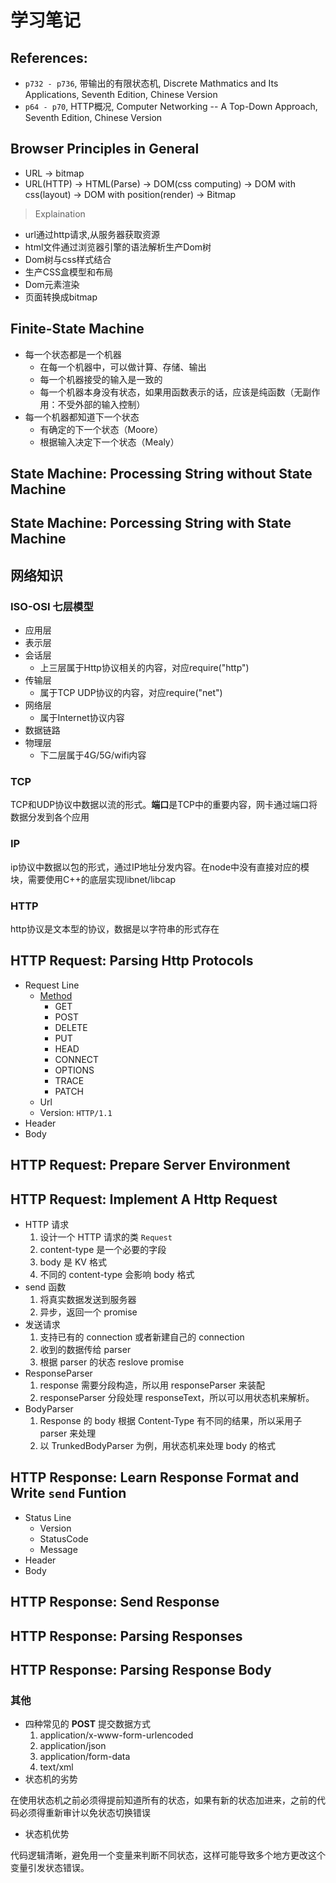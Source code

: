 # 学习笔记

## References:
- `p732 - p736`, 带输出的有限状态机, Discrete Mathmatics and Its Applications, Seventh Edition, Chinese Version
- `p64 - p70`, HTTP概况, Computer Networking -- A Top-Down Approach, Seventh Edition, Chinese Version

## Browser Principles in General

 - URL -> bitmap
 - URL(HTTP) -> HTML(Parse) -> DOM(css computing) -> DOM with css(layout) -> DOM with position(render) -> Bitmap

> Explaination
- url通过http请求,从服务器获取资源
- html文件通过浏览器引擎的语法解析生产Dom树
- Dom树与css样式结合
- 生产CSS盒模型和布局
- Dom元素渲染
- 页面转换成bitmap
## Finite-State Machine
- 每一个状态都是一个机器
  - 在每一个机器中，可以做计算、存储、输出
  - 每一个机器接受的输入是一致的
  - 每一个机器本身没有状态，如果用函数表示的话，应该是纯函数（无副作用：不受外部的输入控制）
- 每一个机器都知道下一个状态
  - 有确定的下一个状态（Moore）
  - 根据输入决定下一个状态（Mealy）
## State Machine: Processing String without State Machine

## State Machine: Porcessing String with State Machine

## 网络知识
### ISO-OSI 七层模型
* 应用层
* 表示层
* 会话层
  * 上三层属于Http协议相关的内容，对应require("http")
* 传输层
  * 属于TCP UDP协议的内容，对应require("net")
* 网络层
  * 属于Internet协议内容
* 数据链路
* 物理层
  * 下二层属于4G/5G/wifi内容

### TCP
TCP和UDP协议中数据以流的形式。**端口**是TCP中的重要内容，网卡通过端口将数据分发到各个应用

### IP
ip协议中数据以包的形式，通过IP地址分发内容。在node中没有直接对应的模块，需要使用C++的底层实现libnet/libcap

### HTTP
  http协议是文本型的协议，数据是以字符串的形式存在
## HTTP Request: Parsing Http Protocols
- Request Line
  - [Method](https://developer.mozilla.org/zh-CN/docs/Web/HTTP/Methods)
    - GET
    - POST
    - DELETE
    - PUT
    - HEAD
    - CONNECT
    - OPTIONS
    - TRACE
    - PATCH
  - Url
  - Version: `HTTP/1.1`
- Header
- Body

## HTTP Request: Prepare Server Environment

## HTTP Request: Implement A Http Request
  - HTTP 请求
    1. 设计一个 HTTP 请求的类 `Request`
    2. content-type 是一个必要的字段
    3. body 是 KV 格式
    4. 不同的 content-type 会影响 body 格式
  - send 函数
    1. 将真实数据发送到服务器
    2. 异步，返回一个 promise
  - 发送请求
    1. 支持已有的 connection 或者新建自己的 connection
    2. 收到的数据传给 parser
    3. 根据 parser 的状态 reslove promise
  - ResponseParser
    1. response 需要分段构造，所以用 responseParser 来装配
    2. responseParser 分段处理 responseText，所以可以用状态机来解析。
  - BodyParser
    1. Response 的 body 根据 Content-Type 有不同的结果，所以采用子 parser 来处理
    2. 以 TrunkedBodyParser 为例，用状态机来处理 body 的格式

## HTTP Response: Learn Response Format and Write `send` Funtion
- Status Line
  - Version
  - StatusCode
  - Message
- Header
- Body

## HTTP Response: Send Response

## HTTP Response: Parsing Responses

## HTTP Response: Parsing Response Body

### 其他
- 四种常见的 **POST** 提交数据方式
  1. application/x-www-form-urlencoded
  2. application/json
  3. application/form-data
  4. text/xml
- 状态机的劣势

在使用状态机之前必须得提前知道所有的状态，如果有新的状态加进来，之前的代码必须得重新审计以免状态切换错误

- 状态机优势

代码逻辑清晰，避免用一个变量来判断不同状态，这样可能导致多个地方更改这个变量引发状态错误。